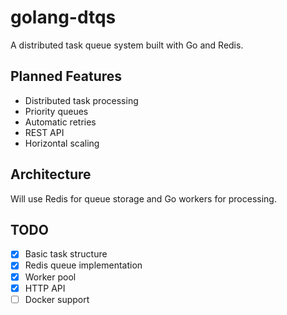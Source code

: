 # golang-dtqs
A distributed task queue system built with Go and Redis.

## Planned Features

- Distributed task processing
- Priority queues
- Automatic retries
- REST API
- Horizontal scaling

## Architecture

Will use Redis for queue storage and Go workers for processing.

## TODO

- [x] Basic task structure
- [x] Redis queue implementation
- [x] Worker pool
- [x] HTTP API
- [ ] Docker support